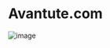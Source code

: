# Avantute.com
![image](https://user-images.githubusercontent.com/66255691/145226434-b15fe266-f7c5-437c-a468-6e27608dcffb.png)
